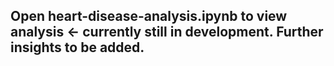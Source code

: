 ## Open heart-disease-analysis.ipynb to view analysis <- currently still in development. Further insights to be added. 
